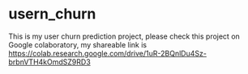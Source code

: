 # usern_churn

This is my user churn prediction project, please check this project on Google colaboratory, my shareable link is https://colab.research.google.com/drive/1uR-2BQnlDu4Sz-brbnVTH4kOmdSZ9RD3
